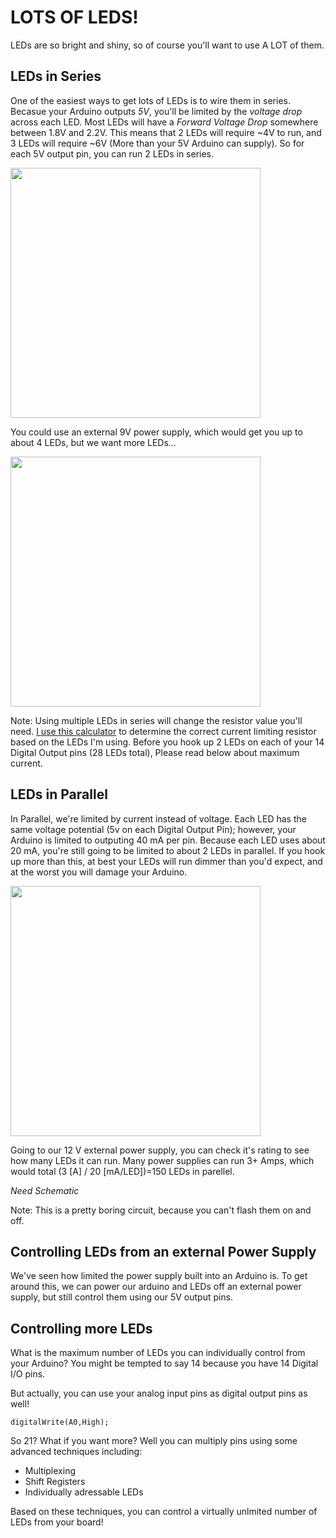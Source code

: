 LOTS OF LEDS!
=============

LEDs are so bright and shiny, so of course you'll want to use A LOT of them. 

LEDs in Series
--------------

One of the easiest ways to get lots of LEDs is to wire them in series. Becasue your Arduino outputs *5V*, you'll be limited by the _voltage drop_ across each LED. Most LEDs will have a _Forward Voltage Drop_ somewhere between 1.8V and 2.2V.  This means that 2 LEDs will require ~4V to run, and 3 LEDs will require ~6V (More than your 5V Arduino can supply). So for each 5V output pin, you can run 2 LEDs in series. 

<img src="https://github.com/mrsoltys/GEEN1400/blob/master/Lots%20of%20LEDs/Series1.png?raw=true" width="400">

You could use an external 9V power supply, which would get you up to about 4 LEDs, but we want more LEDs...

<img src="https://github.com/mrsoltys/GEEN1400/blob/master/Lots%20of%20LEDs/Series2.png?raw=true" width="400">

Note: Using multiple LEDs in series will change the resistor value you'll need. [I use this calculator](http://ledcalc.com/#calc) to determine the correct current limiting resistor based on the LEDs I'm using. Before you hook up 2 LEDs on each of your 14 Digital Output pins (28 LEDs total), Please read below about maximum current.

LEDs in Parallel 
----------------

In Parallel, we're limited by current instead of voltage. Each LED has the same voltage potential (5v on each Digital Output Pin); however, your Arduino is limited to outputing 40 mA per pin. Because each LED uses about 20 mA, you're still going to be limited to about 2 LEDs in parallel. If you hook up more than this, at best your LEDs will run dimmer than you'd expect, and at the worst you will damage your Arduino. 

<img src="https://github.com/mrsoltys/GEEN1400/blob/master/Lots%20of%20LEDs/Parallel%201.png?raw=true" width="400">

Going to our 12 V external power supply, you can check it's rating to see how many LEDs it can run. Many power supplies can run 3+ Amps, which would total (3 [A] / 20 [mA/LED])=150 LEDs in parellel. 

*Need Schematic*

Note: This is a pretty boring circuit, because you can't flash them on and off. 

Controlling LEDs from an external Power Supply
----------------------------------------------

We've seen how limited the power supply built into an Arduino is. To get around this, we can power our arduino and LEDs off an external power supply, but still control them using our 5V output pins. 

Controlling more LEDs
---------------------

What is the maximum number of LEDs you can individually control from your Arduino? You might be tempted to say 14 because you have 14 Digital I/O pins.

But actually, you can use your analog input pins as digital output pins as well! 

	digitalWrite(A0,High);

So 21? What if you want more?  Well you can multiply pins using some advanced techniques including:
 * Multiplexing
 * Shift Registers
 * Individually adressable LEDs

 Based on these techniques, you can control a virtually unlmited number of LEDs from your board!

